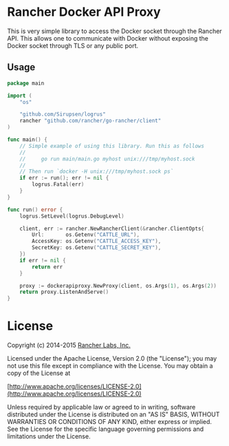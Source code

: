 # Rancher Docker API Proxy

This is very simple library to access the Docker socket through the Rancher API.
This allows one to communicate with Docker without exposing the Docker socket through
TLS or any public port.


## Usage

```go
package main

import (
	"os"

	"github.com/Sirupsen/logrus"
	rancher "github.com/rancher/go-rancher/client"
)

func main() {
	// Simple example of using this library. Run this as follows
	//
	//     go run main/main.go myhost unix:///tmp/myhost.sock
	//
	// Then run `docker -H unix:///tmp/myhost.sock ps`
	if err := run(); err != nil {
		logrus.Fatal(err)
	}
}

func run() error {
	logrus.SetLevel(logrus.DebugLevel)

	client, err := rancher.NewRancherClient(&rancher.ClientOpts{
		Url:       os.Getenv("CATTLE_URL"),
		AccessKey: os.Getenv("CATTLE_ACCESS_KEY"),
		SecretKey: os.Getenv("CATTLE_SECRET_KEY"),
	})
	if err != nil {
		return err
	}

	proxy := dockerapiproxy.NewProxy(client, os.Args(1), os.Args(2))
	return proxy.ListenAndServe()
}
```

# License
Copyright (c) 2014-2015 [Rancher Labs, Inc.](http://rancher.com)

Licensed under the Apache License, Version 2.0 (the "License");
you may not use this file except in compliance with the License.
You may obtain a copy of the License at

[http://www.apache.org/licenses/LICENSE-2.0](http://www.apache.org/licenses/LICENSE-2.0)

Unless required by applicable law or agreed to in writing, software
distributed under the License is distributed on an "AS IS" BASIS,
WITHOUT WARRANTIES OR CONDITIONS OF ANY KIND, either express or implied.
See the License for the specific language governing permissions and
limitations under the License.
